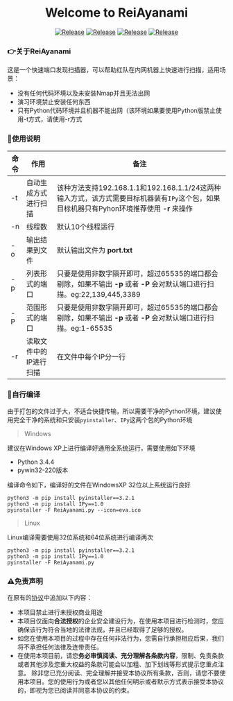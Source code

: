 <h1 align="center" >Welcome to ReiAyanami</h1>

 <p align="center">
    <a href="https://github.com/Ascotbe/ReiAyanami"><img alt="Release" src="https://img.shields.io/badge/Ascotbe-ReiAyanami-green"></a>
    <a href="https://github.com/Ascotbe/ReiAyanami"><img alt="Release" src="https://img.shields.io/badge/LICENSE-GPL-ff69b4"></a>
	<a href="https://github.com/Ascotbe/ReiAyanami/stargazers"><img alt="Release" src="https://img.shields.io/github/stars/ascotbe/ReiAyanami.svg"></a>
	<a href="https://github.com/Ascotbe/Medusa"><img alt="Release" src="https://img.shields.io/badge/Version-0.1-red"></a>
 </p>

### :point_right:关于ReiAyanami

这是一个快速端口发现扫描器，可以帮助红队在内网机器上快速进行扫描，适用场景：

- 没有任何代码环境以及未安装Nmap并且无法出网
- 演习环境禁止安装任何东西
- 只有Python代码环境并且机器不能出网（该环境如果要使用Python版禁止使用-t方式，请使用-r方式



### :loudspeaker:使用说明

| 命令 | 作用                   | 备注                                                         |
| ---- | ---------------------- | ------------------------------------------------------------ |
| -t   | 自动生成方式进行扫描   | 该种方法支持192.168.1.1和192.168.1.1/24这两种输入方式，该方式需要目标机器装有`IPy`这个包，如果目标机器只有Pyhon环境推荐使用 **-r** 来操作 |
| -n   | 线程数                 | 默认10个线程运行                                             |
| -o   | 输出结果到文件         | 默认输出文件为 **port.txt**                                  |
| -p   | 列表形式的端口         | 只要是使用非数字隔开即可，超过65535的端口都会剔除，如果不输出 **-p** 或者 **-P** 会对默认端口进行扫描。eg:22,139,445,3389 |
| -P   | 范围形式的端口         | 只要是使用非数字隔开即可，超过65535的端口都会剔除，如果不输出 **-p** 或者 **-P** 会对默认端口进行扫描。eg:1-65535 |
| -r   | 读取文件中的IP进行扫描 | 在文件中每个IP分一行                                         |



### :gift:自行编译

由于打包的文件过于大，不适合快捷传输，所以需要干净的Python环境，建议使用完全干净的系统和只安装`pyinstaller`、`IPy`这两个包的Python环境

> Windows

建议在Windows XP上进行编译好通用全系统运行，需要使用如下环境

- Python 3.4.4
- pywin32-220版本

编译命令如下，编译好的文件在WindowsXP 32位以上系统运行良好

```
python3 -m pip install pyinstaller==3.2.1
python3 -m pip install IPy==1.0
pyinstaller -F ReiAyanami.py --icon=eva.ico
```

> Linux

Linux编译需要使用32位系统和64位系统进行编译两次

```
python3 -m pip install pyinstaller==3.2.1
python3 -m pip install IPy==1.0
pyinstaller -F ReiAyanami.py
```

### :warning:免责声明

在原有的[协议](https://github.com/Ascotbe/ReiAyanami/blob/master/LICENSE)中追加以下内容：

- 本项目禁止进行未授权商业用途
- 本项目仅面向**合法授权**的企业安全建设行为，在使用本项目进行检测时，您应确保该行为符合当地的法律法规，并且已经取得了足够的授权。
- 如您在使用本项目的过程中存在任何非法行为，您需自行承担相应后果，我们将不承担任何法律及连带责任。
- 在使用本项目前，请您**务必审慎阅读、充分理解各条款内容**，限制、免责条款或者其他涉及您重大权益的条款可能会以加粗、加下划线等形式提示您重点注意。 除非您已充分阅读、完全理解并接受本协议所有条款，否则，请您不要使用本项目。您的使用行为或者您以其他任何明示或者默示方式表示接受本协议的，即视为您已阅读并同意本协议的约束。
